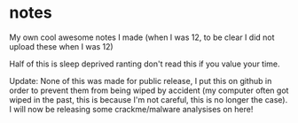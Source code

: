 # notes
My own cool awesome notes I made (when I was 12, to be clear I did not upload these when I was 12)

Half of this is sleep deprived ranting don't read this if you value your time.

Update: None of this was made for public release, I put this on github in order to prevent them from being wiped by accident (my computer often got wiped in the past, this is because I'm not careful, this is no longer the case). I will now be releasing some crackme/malware analysises on here!
